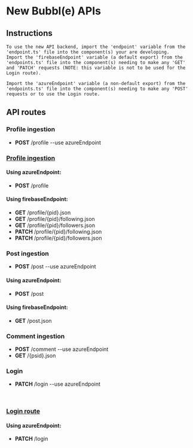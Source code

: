 
# New Bubbl(e) APIs

## Instructions

    To use the new API backend, import the 'endpoint' variable from the 'endpoint.ts' file into the component(s) your are developing.
    Import the 'firebaseEndpoint' variable (a default export) from the 'endpoints.ts' file into the component(s) needing to make any 'GET' and 'PATCH' requests (NOTE: this variable is not to be used for the Login route).

    Import the 'azureEndpoint' variable (a non-default export) from the 'endpoints.ts' file into the component(s) needing to make any 'POST' requests or to use the Login route.

## API routes

### Profile ingestion

- **POST** /profile  --use azureEndpoint
### <u>Profile ingestion</u>

#### Using **azureEndpoint**:
- **POST** /profile

#### Using **firebaseEndpoint**:
- **GET** /profile/{pid}.json
- **GET** /profile/{pid}/following.json
- **GET** /profile/{pid}/followers.json
- **PATCH** /profile/{pid}/following.json
- **PATCH** /profile/{pid}/followers.json


### Post ingestion

- **POST** /post --use azureEndpoint
#### Using **azureEndpoint**:
- **POST** /post

#### Using **firebaseEndpoint**:
- **GET** /post.json


### Comment ingestion

- **POST** /comment --use azureEndpoint
- **GET** /{psid}.json

### Login
- **PATCH** /login --use azureEndpoint
<br>

### <u>Login route</u>

#### Using **azureEndpoint**:
- **PATCH** /login
